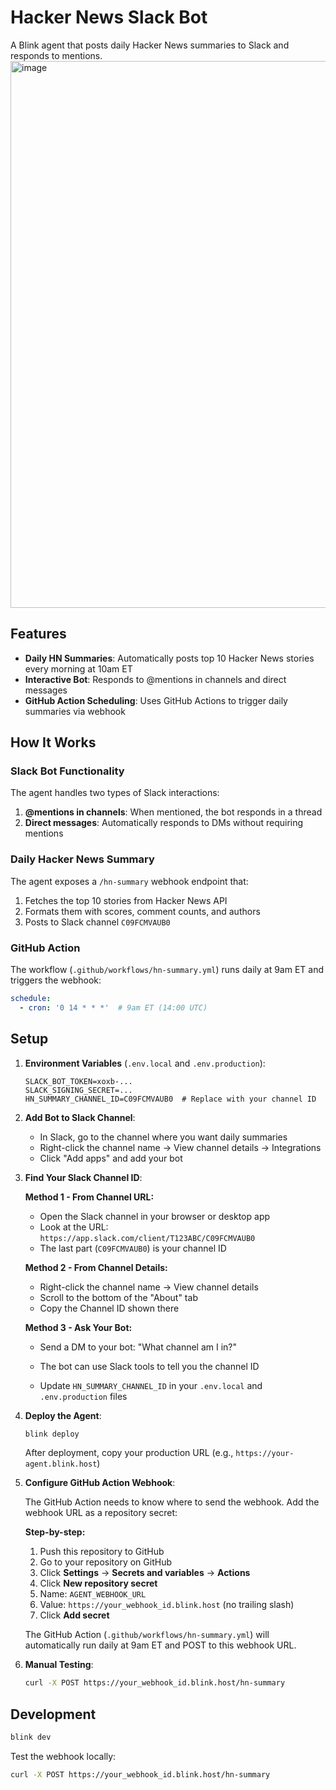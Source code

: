 # Hacker News Slack Bot

A Blink agent that posts daily Hacker News summaries to Slack and responds to mentions.
<img width="1229" height="875" alt="image" src="https://github.com/user-attachments/assets/0e20e7cc-d66e-4f52-a32d-fc09bdc903f1" />


## Features

- **Daily HN Summaries**: Automatically posts top 10 Hacker News stories every morning at 10am ET
- **Interactive Bot**: Responds to @mentions in channels and direct messages
- **GitHub Action Scheduling**: Uses GitHub Actions to trigger daily summaries via webhook

## How It Works

### Slack Bot Functionality

The agent handles two types of Slack interactions:

1. **@mentions in channels**: When mentioned, the bot responds in a thread
2. **Direct messages**: Automatically responds to DMs without requiring mentions

### Daily Hacker News Summary

The agent exposes a `/hn-summary` webhook endpoint that:
1. Fetches the top 10 stories from Hacker News API
2. Formats them with scores, comment counts, and authors
3. Posts to Slack channel `C09FCMVAUB0`

### GitHub Action

The workflow (`.github/workflows/hn-summary.yml`) runs daily at 9am ET and triggers the webhook:

```yaml
schedule:
  - cron: '0 14 * * *'  # 9am ET (14:00 UTC)
```

## Setup

1. **Environment Variables** (`.env.local` and `.env.production`):
   ```
   SLACK_BOT_TOKEN=xoxb-...
   SLACK_SIGNING_SECRET=...
   HN_SUMMARY_CHANNEL_ID=C09FCMVAUB0  # Replace with your channel ID
   ```

2. **Add Bot to Slack Channel**:
   - In Slack, go to the channel where you want daily summaries
   - Right-click the channel name → View channel details → Integrations
   - Click "Add apps" and add your bot

3. **Find Your Slack Channel ID**:
   
   **Method 1 - From Channel URL:**
   - Open the Slack channel in your browser or desktop app
   - Look at the URL: `https://app.slack.com/client/T123ABC/C09FCMVAUB0`
   - The last part (`C09FCMVAUB0`) is your channel ID
   
   **Method 2 - From Channel Details:**
   - Right-click the channel name → View channel details
   - Scroll to the bottom of the "About" tab
   - Copy the Channel ID shown there
   
   **Method 3 - Ask Your Bot:**
   - Send a DM to your bot: "What channel am I in?"
   - The bot can use Slack tools to tell you the channel ID
   
   - Update `HN_SUMMARY_CHANNEL_ID` in your `.env.local` and `.env.production` files

4. **Deploy the Agent**:
   ```bash
   blink deploy
   ```
   
   After deployment, copy your production URL (e.g., `https://your-agent.blink.host`)

5. **Configure GitHub Action Webhook**:
   
   The GitHub Action needs to know where to send the webhook. Add the webhook URL as a repository secret:
   
   **Step-by-step:**
   1. Push this repository to GitHub
   2. Go to your repository on GitHub
   3. Click **Settings** → **Secrets and variables** → **Actions**
   4. Click **New repository secret**
   5. Name: `AGENT_WEBHOOK_URL`
   6. Value: `https://your_webhook_id.blink.host` (no trailing slash)
   7. Click **Add secret**
   
   The GitHub Action (`.github/workflows/hn-summary.yml`) will automatically run daily at 9am ET and POST to this webhook URL.

6. **Manual Testing**:
   ```bash
   curl -X POST https://your_webhook_id.blink.host/hn-summary
   ```

## Development

```bash
blink dev
```

Test the webhook locally:
```bash
curl -X POST https://your_webhook_id.blink.host/hn-summary
```
